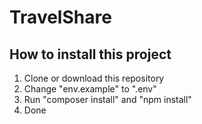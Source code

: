 # TravelShare

## How to install this project

1) Clone or download this repository
2) Change "env.example" to ".env"
3) Run "composer install" and "npm install"
4) Done

